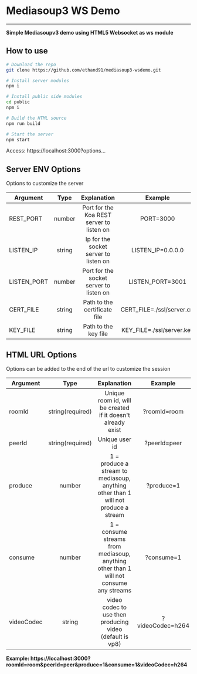 # Mediasoup3 WS Demo

---

**Simple Mediasoupv3 demo using HTML5 Websocket as ws module**

## How to use

```bash
# Download the repo
git clone https://github.com/ethand91/mediasoup3-wsdemo.git

# Install server modules
npm i

# Install public side modules
cd public
npm i

# Build the HTML source
npm run build

# Start the server
npm start
```

Access: https://localhost:3000?options...

## Server ENV Options

Options to customize the server

| Argument | Type | Explanation | Example |
| -------- | :--: | :---------: | :-----: |
| REST_PORT | number | Port for the Koa REST server to listen on | PORT=3000 |
| LISTEN_IP | string | Ip for the socket server to listen on | LISTEN_IP=0.0.0.0 |
| LISTEN_PORT | number | Port for the socket server to listen on | LISTEN_PORT=3001 |
| CERT_FILE | string | Path to the certificate file | CERT_FILE=./ssl/server.crt |
| KEY_FILE | string | Path to the key file | KEY_FILE=./ssl/server.key |

## HTML URL Options

Options can be added to the end of the url to customize the session

| Argument | Type | Explanation | Example |
| -------- | :--: | :---------: | :-----: |
| roomId   | string(required) | Unique room id, will be created if it doesn't already exist | ?roomId=room |
| peerId | string(required) | Unique user id | ?peerId=peer |
| produce | number | 1 = produce a stream to mediasoup, anything other than 1 will not produce a stream | ?produce=1 |
| consume | number | 1 = consume streams from mediasoup, anything other than 1 will not consume any streams | ?consume=1 |
| videoCodec | string | video codec to use then producing video (default is vp8) | ?videoCodec=h264 |

**Example: https://localhost:3000?roomId=room&peerId=peer&produce=1&consume=1&videoCodec=h264**
